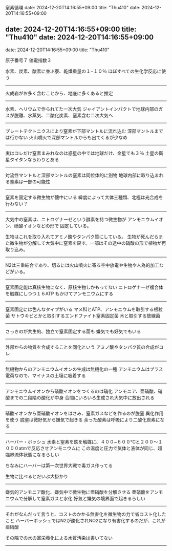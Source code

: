 窒素循環
date: 2024-12-20T14:16:55+09:00
title: "Thu410"
date: 2024-12-20T14:16:55+09:00

date: 2024-12-20T14:16:55+09:00
title: "Thu410"
date: 2024-12-20T14:16:55+09:00
---
date: 2024-12-20T14:16:55+09:00
title: "Thu410"

原子番号７
価電指数３

水素、炭素、酸素に並ぶ寮、乾燥重量の１−１０％
ほぼすべての生化学反応に使う

---

火成岩がお多く含むことから、地底に多くあると推定

---

水素、ヘリウムで作られてた一次大気
ジャイアントインパクトで地球内部のガスが脱離、水蒸気、二酸化炭素、窒素含む二次大気へ

---

プレートテクトニクスにより窒素が下部マントルに流れ込む
深部マントルまでは行かない
火山噴火で深部マントルからも出てくるが少なめ

---

実はコレだけ窒素まみれなのは惑星の中では地球だけ、金星でも３％
土星の衛星タイタンならわりとある

---

対流性マントルと深部マントルの窒素は同位体的に別物
地球内部に取り込まれる窒素は一部の可能性

---

窒素を固定する微生物が懐中にいる
緯度によって大体三種類、北極は光合成を行わない？

---

大気中の窒素は、ニトロゲナーゼという酵素を持つ微生物が
アンモニウムイオン、硝酸イオンなどの形で
固定している。

生物はこれを取り入れてアミノ酸やタンパク質にしている。
生物が死んだらまた微生物が分解して大気中に窒素を戻す。一部はその途中の硝酸の形で植物が再取り込み。

---

N2は三重結合であり、切るには火山噴火に寄る空中放電や生物や人為的加工などがいる。

---

窒素固定能は真核生物になく、原核生物しかもってない
ニトロゲナーゼ複合体を触媒にしつつ１６ATP もかけてアンモニウムにする

---

窒素固定には色んなタイプがいる
マメ科とATP、アンモニウムを取引する根粒菌
サトウキビとかと取引するエンドファイト窒素固定菌
木と取引する放線菌

---

さっきのが共生的、独立で窒素固定する菌も
嫌気でも好気でもいる

---

外部からの物質を合成することを同化という
アミノ酸やタンパク質の合成がコレ

---

無機物からのアンモニウムイオンの生成は無機化の一種
アンモニウムはプラス電荷なので、マイナスの土壌に吸着する

---

アンモニウムイオンから硝酸イオンをつくるのは硝化
アンモニア、亜硝酸、硝酸までの二段階の酸化が中身
合間にいろいろ生成され大気中に放出される

---

硝酸イオンから亜硝酸イオンをはさみ、窒素ガスなどを作るのが脱窒
異化作用を使う
脱窒は微好気から嫌気で起きる
余った酸素は呼吸により二酸化炭素になる

---

ハーバー・ボッシュ
水素と窒素を鉄を触媒に、４００~６００℃と２００〜１０００atmで反応させアンモニウムに
この温度と圧力で気体と液体が同じ、超臨界流体状態になるらしい

ちなみにハーバーは第一次世界大戦で毒ガス作ってる

生物に比べるとだいぶ大掛かり

---

嫌気的アンモニア酸化、嫌気中で微生物に亜硝酸を分解させる
亜硝酸をアンモニウムで分解して窒素ガスと水化
好気と嫌気の境界面で起きるらしい

---

それがなんだって言うと、コストのかかる無害化を微生物の力で省コスト化したこと
ハーバーボッシュではN2が酸化されNO2になり有害化するのだが、これが亜硝酸

その隣での水の富栄養化による水質汚染は書いてない

---

















































